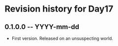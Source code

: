 # Revision history for Day17

## 0.1.0.0  -- YYYY-mm-dd

* First version. Released on an unsuspecting world.
